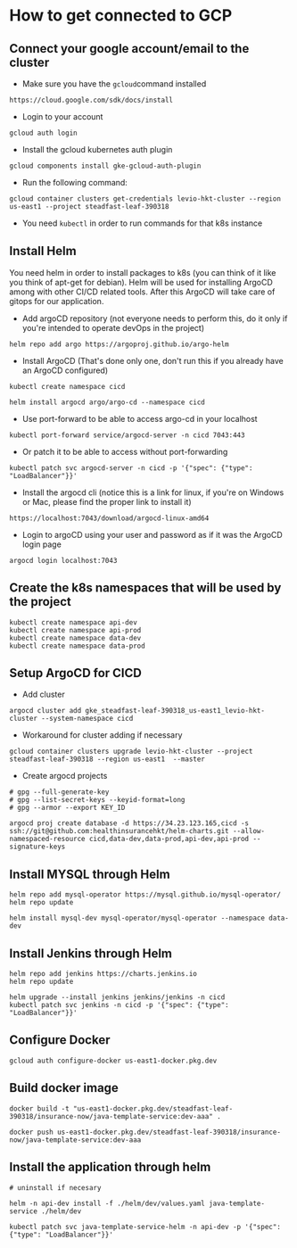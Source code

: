 # How to get connected to GCP

## Connect your google account/email to the cluster

* Make sure you have the `gcloud`command installed
```
https://cloud.google.com/sdk/docs/install
```

* Login to your account
```
gcloud auth login
```
* Install the gcloud kubernetes auth plugin
```
gcloud components install gke-gcloud-auth-plugin
```


* Run the following command:
```
gcloud container clusters get-credentials levio-hkt-cluster --region us-east1 --project steadfast-leaf-390318
```

* You need `kubectl` in order to run commands for that k8s instance

## Install Helm

You need helm in order to install packages to k8s (you can think of it like you think of apt-get for debian).
Helm will be used for installing ArgoCD among with other CI/CD related tools. After this ArgoCD will take care of gitops for our application.

* Add argoCD repository (not everyone needs to perform this, do it only if you're intended to operate devOps in the project)
```
helm repo add argo https://argoproj.github.io/argo-helm
```

* Install ArgoCD (That's done only one, don't run this if you already have an ArgoCD configured)
```
kubectl create namespace cicd
```
```
helm install argocd argo/argo-cd --namespace cicd
```

* Use port-forward to be able to access argo-cd in your localhost
```
kubectl port-forward service/argocd-server -n cicd 7043:443
```
* Or patch it to be able to access without port-forwarding
```
kubectl patch svc argocd-server -n cicd -p '{"spec": {"type": "LoadBalancer"}}'

```

* Install the argocd cli (notice this is a link for linux, if you're on Windows or Mac, please find the proper link to install it)
```
https://localhost:7043/download/argocd-linux-amd64
```

* Login to argoCD using your user and password as if it was the ArgoCD login page
```
argocd login localhost:7043
```

## Create the k8s namespaces that will be used by the project
```
kubectl create namespace api-dev
kubectl create namespace api-prod
kubectl create namespace data-dev
kubectl create namespace data-prod
```

## Setup ArgoCD for CICD

* Add cluster
```
argocd cluster add gke_steadfast-leaf-390318_us-east1_levio-hkt-cluster --system-namespace cicd
```

* Workaround for cluster adding if necessary
```
gcloud container clusters upgrade levio-hkt-cluster --project steadfast-leaf-390318 --region us-east1  --master
```

* Create argocd projects
```
# gpg --full-generate-key
# gpg --list-secret-keys --keyid-format=long
# gpg --armor --export KEY_ID

argocd proj create database -d https://34.23.123.165,cicd -s ssh://git@github.com:healthinsurancehkt/helm-charts.git --allow-namespaced-resource cicd,data-dev,data-prod,api-dev,api-prod --signature-keys
```


## Install MYSQL through Helm
```
helm repo add mysql-operator https://mysql.github.io/mysql-operator/
helm repo update

helm install mysql-dev mysql-operator/mysql-operator --namespace data-dev
```

## Install Jenkins through Helm
```
helm repo add jenkins https://charts.jenkins.io
helm repo update

helm upgrade --install jenkins jenkins/jenkins -n cicd
kubectl patch svc jenkins -n cicd -p '{"spec": {"type": "LoadBalancer"}}'
```

## Configure Docker

```
gcloud auth configure-docker us-east1-docker.pkg.dev
```

## Build docker image
```
docker build -t "us-east1-docker.pkg.dev/steadfast-leaf-390318/insurance-now/java-template-service:dev-aaa" .
```

```
docker push us-east1-docker.pkg.dev/steadfast-leaf-390318/insurance-now/java-template-service:dev-aaa
```

## Install the application through helm
```
# uninstall if necesary

helm -n api-dev install -f ./helm/dev/values.yaml java-template-service ./helm/dev

kubectl patch svc java-template-service-helm -n api-dev -p '{"spec": {"type": "LoadBalancer"}}'
```